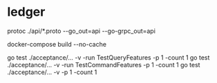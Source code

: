 # ledger


protoc ./api/*.proto --go_out=api --go-grpc_out=api

docker-compose build --no-cache

go test ./acceptance/... -v -run TestQueryFeatures -p 1 -count 1
go test ./acceptance/... -v -run TestCommandFeatures -p 1 -count 1
go test ./acceptance/... -v -p 1 -count 1